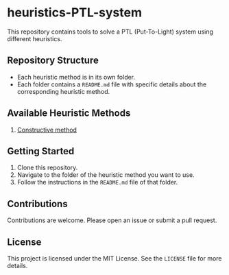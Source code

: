 # heuristics-PTL-system
This repository contains tools to solve a PTL (Put-To-Light) system using different heuristics.

## Repository Structure

- Each heuristic method is in its own folder.
- Each folder contains a `README.md` file with specific details about the corresponding heuristic method.

## Available Heuristic Methods

1. [Constructive method](./constructive-method/README.md)

## Getting Started

1. Clone this repository.
2. Navigate to the folder of the heuristic method you want to use.
3. Follow the instructions in the `README.md` file of that folder.

## Contributions

Contributions are welcome. Please open an issue or submit a pull request.

## License

This project is licensed under the MIT License. See the `LICENSE` file for more details.

